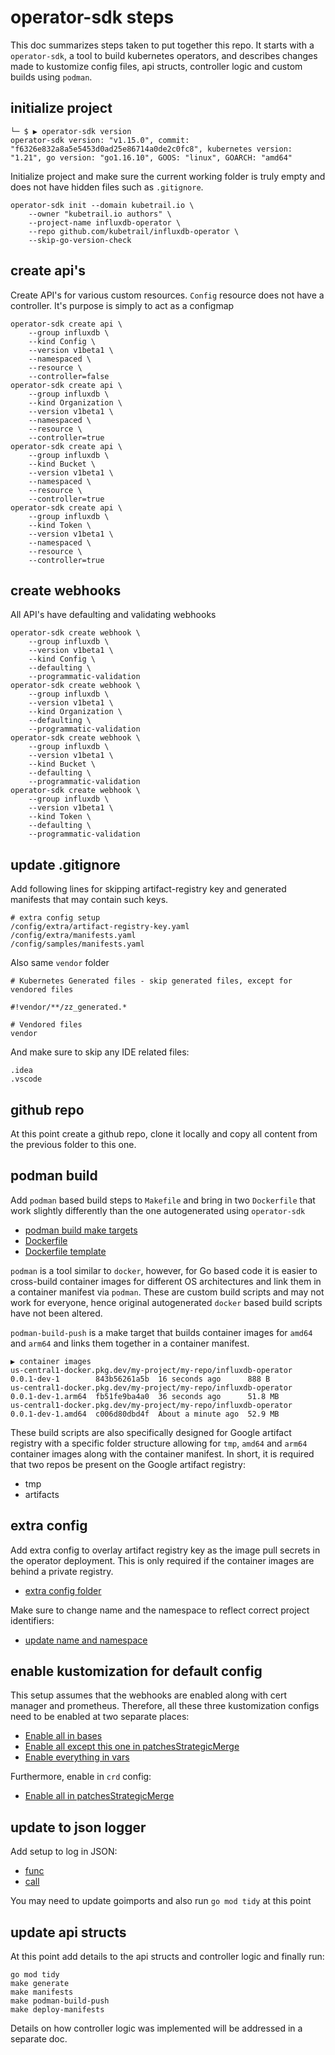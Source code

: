 # operator-sdk steps
This doc summarizes steps taken to put together this repo. It starts with
a `operator-sdk`, a tool to build kubernetes operators, and describes
changes made to kustomize config files, api structs, controller logic and
custom builds using `podman`.

## initialize project
```
└─ $ ▶ operator-sdk version
operator-sdk version: "v1.15.0", commit: "f6326e832a8a5e5453d0ad25e86714a0de2c0fc8", kubernetes version: "1.21", go version: "go1.16.10", GOOS: "linux", GOARCH: "amd64"
```

Initialize project and make sure the current working folder is truly empty 
and does not have hidden files such as `.gitignore`.
```
operator-sdk init --domain kubetrail.io \
    --owner "kubetrail.io authors" \
    --project-name influxdb-operator \
    --repo github.com/kubetrail/influxdb-operator \
    --skip-go-version-check
```

## create api's
Create API's for various custom resources. `Config` resource does not
have a controller. It's purpose is simply to act as a configmap
```
operator-sdk create api \
    --group influxdb \
    --kind Config \
    --version v1beta1 \
    --namespaced \
    --resource \
    --controller=false 
operator-sdk create api \
    --group influxdb \
    --kind Organization \
    --version v1beta1 \
    --namespaced \
    --resource \
    --controller=true
operator-sdk create api \
    --group influxdb \
    --kind Bucket \
    --version v1beta1 \
    --namespaced \
    --resource \
    --controller=true
operator-sdk create api \
    --group influxdb \
    --kind Token \
    --version v1beta1 \
    --namespaced \
    --resource \
    --controller=true
```

## create webhooks
All API's have defaulting and validating webhooks
```
operator-sdk create webhook \
    --group influxdb \
    --version v1beta1 \
    --kind Config \
    --defaulting \
    --programmatic-validation
operator-sdk create webhook \
    --group influxdb \
    --version v1beta1 \
    --kind Organization \
    --defaulting \
    --programmatic-validation
operator-sdk create webhook \
    --group influxdb \
    --version v1beta1 \
    --kind Bucket \
    --defaulting \
    --programmatic-validation
operator-sdk create webhook \
    --group influxdb \
    --version v1beta1 \
    --kind Token \
    --defaulting \
    --programmatic-validation
```

## update .gitignore
Add following lines for skipping artifact-registry key and
generated manifests that may contain such keys.
```
# extra config setup
/config/extra/artifact-registry-key.yaml
/config/extra/manifests.yaml
/config/samples/manifests.yaml
```

Also same `vendor` folder
```
# Kubernetes Generated files - skip generated files, except for vendored files

#!vendor/**/zz_generated.*

# Vendored files
vendor
```

And make sure to skip any IDE related files:
```
.idea
.vscode
```

## github repo
At this point create a github repo, clone it locally and copy all content from
the previous folder to this one.

## podman build
Add `podman` based build steps to `Makefile` and bring in two `Dockerfile` that
work slightly differently than the one autogenerated using `operator-sdk`
* [podman build make targets](https://github.com/kubetrail/influxdb-operator/blob/main/Makefile#L203-L313)
* [Dockerfile](https://github.com/kubetrail/influxdb-operator/blob/main/Dockerfile-podman)
* [Dockerfile template](https://github.com/kubetrail/influxdb-operator/blob/main/Dockerfile-podman.tmpl)

`podman` is a tool similar to `docker`, however, for Go based code it is easier to cross-build
container images for different OS architectures and link them in a container manifest via
`podman`. These are custom build scripts and may not work for everyone, hence original
autogenerated `docker` based build scripts have not been altered.

`podman-build-push` is a make target that builds container images for `amd64` and
`arm64` and links them together in a container manifest.

```
▶ container images
us-central1-docker.pkg.dev/my-project/my-repo/influxdb-operator  0.0.1-dev-1        843b56261a5b  16 seconds ago      888 B
us-central1-docker.pkg.dev/my-project/my-repo/influxdb-operator  0.0.1-dev-1.arm64  fb51fe9ba4a0  36 seconds ago      51.8 MB
us-central1-docker.pkg.dev/my-project/my-repo/influxdb-operator  0.0.1-dev-1.amd64  c006d80dbd4f  About a minute ago  52.9 MB
```

These build scripts are also specifically designed for Google artifact registry with
a specific folder structure allowing for `tmp`, `amd64` and `arm64` container images
along with the container manifest. In short, it is required that two repos be present
on the Google artifact registry:
* tmp
* artifacts

## extra config
Add extra config to overlay artifact registry key as the image pull secrets in the
operator deployment. This is only required if the container images are behind a 
private registry.
* [extra config folder](https://github.com/kubetrail/influxdb-operator/tree/main/config/extra)

Make sure to change name and the namespace to reflect correct project identifiers:
* [update name and namespace](https://github.com/kubetrail/influxdb-operator/blob/main/config/extra/manager_image_pull_secrets_patch.yaml#L4-L5)

## enable kustomization for default config
This setup assumes that the webhooks are enabled along with cert manager and
prometheus. Therefore, all these three kustomization configs need to be enabled
at two separate places:
* [Enable all in bases](https://github.com/kubetrail/influxdb-operator/blob/main/config/default/kustomization.yaml#L21-L25)
* [Enable all except this one in patchesStrategicMerge](https://github.com/kubetrail/influxdb-operator/blob/main/config/default/kustomization.yaml#L35)
* [Enable everything in vars](https://github.com/kubetrail/influxdb-operator/blob/main/config/default/kustomization.yaml#L47-L74)

Furthermore, enable in `crd` config:
* [Enable all in patchesStrategicMerge](https://github.com/kubetrail/influxdb-operator/blob/main/config/crd/kustomization.yaml#L14-L25)

## update to json logger
Add setup to log in JSON:
* [func](https://github.com/kubetrail/influxdb-operator/blob/main/main.go#L138-L162)
* [call](https://github.com/kubetrail/influxdb-operator/blob/main/main.go#L66-L67)

You may need to update goimports and also run `go mod tidy` at this point

## update api structs
At this point add details to the api structs and controller logic and finally run:
```
go mod tidy
make generate
make manifests
make podman-build-push
make deploy-manifests
```

Details on how controller logic was implemented will be addressed in a separate doc.
